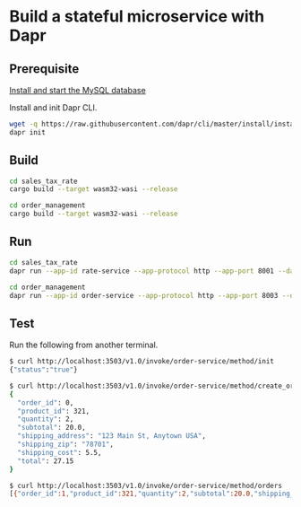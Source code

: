 # Build a stateful microservice with Dapr

## Prerequisite

[Install and start the MySQL database](https://dev.mysql.com/doc/mysql-installation-excerpt/8.0/en/)

Install and init Dapr CLI.

```bash
wget -q https://raw.githubusercontent.com/dapr/cli/master/install/install.sh -O - | /bin/bash
dapr init
```

## Build

```bash
cd sales_tax_rate
cargo build --target wasm32-wasi --release

cd order_management
cargo build --target wasm32-wasi --release
```

## Run

```bash
cd sales_tax_rate
dapr run --app-id rate-service --app-protocol http --app-port 8001 --dapr-http-port 3501 --components-path ../config --log-level debug wasmedge target/wasm32-wasi/release/sales_tax_rate_lookup.wasm

cd order_management
dapr run --app-id order-service --app-protocol http --app-port 8003 --dapr-http-port 3503 --components-path ../config --log-level debug wasmedge target/wasm32-wasi/release/order_management.wasm
```

## Test

Run the following from another terminal.

```bash
$ curl http://localhost:3503/v1.0/invoke/order-service/method/init
{"status":"true"}

$ curl http://localhost:3503/v1.0/invoke/order-service/method/create_order -X POST -d @order.json
{
  "order_id": 0,
  "product_id": 321,
  "quantity": 2,
  "subtotal": 20.0,
  "shipping_address": "123 Main St, Anytown USA",
  "shipping_zip": "78701",
  "shipping_cost": 5.5,
  "total": 27.15
}

$ curl http://localhost:3503/v1.0/invoke/order-service/method/orders
[{"order_id":1,"product_id":321,"quantity":2,"subtotal":20.0,"shipping_address":"123 Main St, Anytown USA","shipping_zip":"78701","shipping_cost":5.5,"total":27.15}]
```
